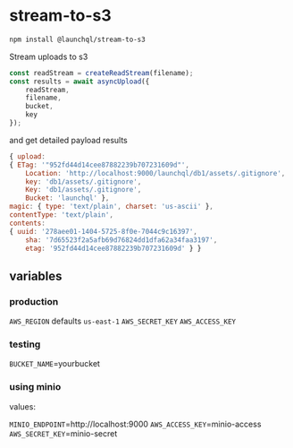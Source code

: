 # stream-to-s3

```sh
npm install @launchql/stream-to-s3
```

Stream uploads to s3

```js
const readStream = createReadStream(filename);
const results = await asyncUpload({
    readStream,
    filename,
    bucket,
    key
});
```

and get detailed payload results

```js
{ upload:
{ ETag: '"952fd44d14cee87882239b707231609d"',
    Location: 'http://localhost:9000/launchql/db1/assets/.gitignore',
    key: 'db1/assets/.gitignore',
    Key: 'db1/assets/.gitignore',
    Bucket: 'launchql' },
magic: { type: 'text/plain', charset: 'us-ascii' },
contentType: 'text/plain',
contents:
{ uuid: '278aee01-1404-5725-8f0e-7044c9c16397',
    sha: '7d65523f2a5afb69d76824dd1dfa62a34faa3197',
    etag: '952fd44d14cee87882239b707231609d' } }
```

## variables

### production

`AWS_REGION` defaults `us-east-1`
`AWS_SECRET_KEY`
`AWS_ACCESS_KEY`

### testing

`BUCKET_NAME`=yourbucket

### using minio

values:

`MINIO_ENDPOINT`=http://localhost:9000
`AWS_ACCESS_KEY`=minio-access
`AWS_SECRET_KEY`=minio-secret

